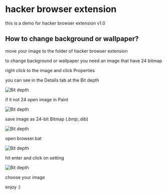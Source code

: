 # hacker browser extension
this is a demo for hacker browser extension v1.0
## How to change background or wallpaper?
move your image to the folder of hacker browser extension

to change background or wallpaper you need an image that have 24 bitmap

right click to the image and click Properties

you can see in the Details tab at the  Bit depth

![Bit depth](https://i.imgur.com/URbPvtI.png)

if it not 24 open image in Paint

![Bit depth](https://i.imgur.com/H6D671g.png)

save image as 24-bit Bitmap (*.bmp;*.dib)

![Bit depth](https://i.imgur.com/2y2rgvx.png)

open browser.bat

![Bit depth](https://i.imgur.com/QvopCXF.png)

hit enter and click on setting

![Bit depth](https://i.imgur.com/NjIK1B8.png)

choose your image

enjoy :)

